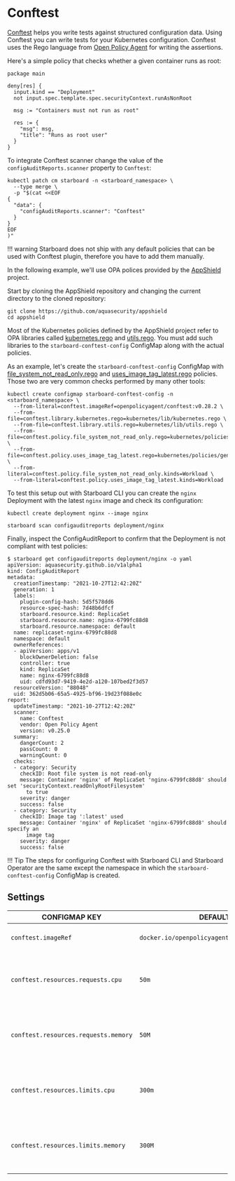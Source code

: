 # Conftest

[Conftest] helps you write tests against structured configuration data. Using Conftest you can write tests for your
Kubernetes configuration. Conftest uses the Rego language from [Open Policy Agent] for writing the assertions.

Here's a simple policy that checks whether a given container runs as root:

```opa
package main

deny[res] {
  input.kind == "Deployment"
  not input.spec.template.spec.securityContext.runAsNonRoot

  msg := "Containers must not run as root"
  
  res := {
    "msg": msg,
    "title": "Runs as root user"
  }
}
```

To integrate Conftest scanner change the value of the `configAuditReports.scanner` property to `Conftest`:

```
kubectl patch cm starboard -n <starboard_namespace> \
  --type merge \
  -p "$(cat <<EOF
{
  "data": {
    "configAuditReports.scanner": "Conftest"
  }
}
EOF
)"
```

!!! warning
    Starboard does not ship with any default policies that can be used with Conftest plugin, therefore you have to add
    them manually.

In the following example, we'll use OPA polices provided by the [AppShield] project.

Start by cloning the AppShield repository and changing the current directory to the cloned repository:

```
git clone https://github.com/aquasecurity/appshield
cd appshield
```

Most of the Kubernetes policies defined by the AppShield project refer to OPA libraries called [kubernetes.rego]
and [utils.rego]. You must add such libraries to the `starboard-conftest-config` ConfigMap along with the actual
policies.

As an example, let's create the `starboard-conftest-config` ConfigMap with [file_system_not_read_only.rego] and
[uses_image_tag_latest.rego] policies. Those two are very common checks performed by many other tools:

```
kubectl create configmap starboard-conftest-config -n <starboard_namespace> \
  --from-literal=conftest.imageRef=openpolicyagent/conftest:v0.28.2 \
  --from-file=conftest.library.kubernetes.rego=kubernetes/lib/kubernetes.rego \
  --from-file=conftest.library.utils.rego=kubernetes/lib/utils.rego \
  --from-file=conftest.policy.file_system_not_read_only.rego=kubernetes/policies/general/file_system_not_read_only.rego \
  --from-file=conftest.policy.uses_image_tag_latest.rego=kubernetes/policies/general/uses_image_tag_latest.rego \
  --from-literal=conftest.policy.file_system_not_read_only.kinds=Workload \
  --from-literal=conftest.policy.uses_image_tag_latest.kinds=Workload
```

To test this setup out with Starboard CLI you can create the `nginx` Deployment with the latest `nginx` image and check
its configuration:

```
kubectl create deployment nginx --image nginx
```

```
starboard scan configauditreports deployment/nginx
```

Finally, inspect the ConfigAuditReport to confirm that the Deployment is not compliant with test policies:

```console
$ starboard get configauditreports deployment/nginx -o yaml
apiVersion: aquasecurity.github.io/v1alpha1
kind: ConfigAuditReport
metadata:
  creationTimestamp: "2021-10-27T12:42:20Z"
  generation: 1
  labels:
    plugin-config-hash: 5d5f578dd6
    resource-spec-hash: 7d48b6dfcf
    starboard.resource.kind: ReplicaSet
    starboard.resource.name: nginx-6799fc88d8
    starboard.resource.namespace: default
  name: replicaset-nginx-6799fc88d8
  namespace: default
  ownerReferences:
  - apiVersion: apps/v1
    blockOwnerDeletion: false
    controller: true
    kind: ReplicaSet
    name: nginx-6799fc88d8
    uid: cdfd93d7-9419-4e2d-a120-107bed2f3d57
  resourceVersion: "88048"
  uid: 362d5b06-65a5-4925-bf96-19d23f088e0c
report:
  updateTimestamp: "2021-10-27T12:42:20Z"
  scanner:
    name: Conftest
    vendor: Open Policy Agent
    version: v0.25.0
  summary:
    dangerCount: 2
    passCount: 0
    warningCount: 0
  checks:
  - category: Security
    checkID: Root file system is not read-only
    message: Container 'nginx' of ReplicaSet 'nginx-6799fc88d8' should set 'securityContext.readOnlyRootFilesystem'
      to true
    severity: danger
    success: false
  - category: Security
    checkID: Image tag ':latest' used
    message: Container 'nginx' of ReplicaSet 'nginx-6799fc88d8' should specify an
      image tag
    severity: danger
    success: false
```

!!! Tip
    The steps for configuring Conftest with Starboard CLI and Starboard Operator are the same except the namespace
    in which the `starboard-conftest-config` ConfigMap is created.

## Settings

| CONFIGMAP KEY                        | DEFAULT                                      | DESCRIPTION |
| ------------------------------------ | -------------------------------------------- | ----------- |
| `conftest.imageRef`                  | `docker.io/openpolicyagent/conftest:v0.28.2` | Conftest image reference |
| `conftest.resources.requests.cpu`    | `50m`                                        | The minimum amount of CPU required to run Conftest scanner pod. |
| `conftest.resources.requests.memory` | `50M`                                        | The minimum amount of memory required to run Conftest scanner pod. |
| `conftest.resources.limits.cpu`      | `300m`                                       | The maximum amount of CPU allowed to run Conftest scanner pod. |
| `conftest.resources.limits.memory`   | `300M`                                       | The maximum amount of memory allowed to run Conftest scanner pod. |


[Open Policy Agent]: https://www.openpolicyagent.org
[Conftest]: https://github.com/open-policy-agent/conftest
[AppShield]: https://github.com/aquasecurity/appshield
[kubernetes.rego]: https://raw.githubusercontent.com/aquasecurity/appshield/master/kubernetes/lib/kubernetes.rego
[utils.rego]: https://raw.githubusercontent.com/aquasecurity/appshield/master/kubernetes/lib/utils.rego
[file_system_not_read_only.rego]: https://raw.githubusercontent.com/aquasecurity/appshield/master/kubernetes/policies/general/file_system_not_read_only.rego
[uses_image_tag_latest.rego]: https://raw.githubusercontent.com/aquasecurity/appshield/master/kubernetes/policies/general/uses_image_tag_latest.rego